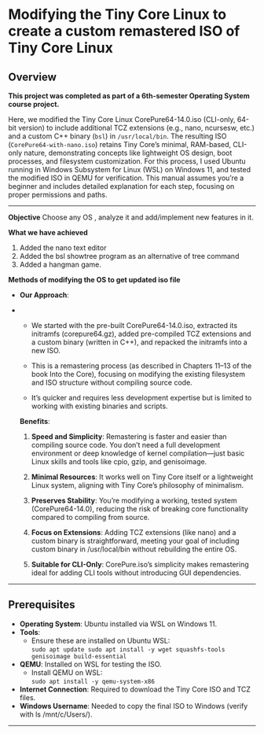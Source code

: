 #  Modifying the Tiny Core Linux to create a custom remastered ISO of Tiny Core Linux


##  Overview

**This project was completed as part of a 6th-semester Operating System course project.** 

Here, we modified the Tiny Core Linux CorePure64-14.0.iso (CLI-only, 64-bit version) to include additional TCZ extensions (e.g., nano, ncursesw, etc.) and a custom C++ binary (`bsl`) in `/usr/local/bin`. The resulting ISO (`CorePure64-with-nano.iso`) retains Tiny Core’s minimal, RAM-based, CLI-only nature, demonstrating concepts like lightweight OS design, boot processes, and filesystem customization. For this process, I used Ubuntu running in Windows Subsystem for Linux (WSL) on Windows 11, and tested the modified ISO in QEMU for verification. This manual assumes you’re a beginner and includes detailed explanation for each step, focusing on proper permissions and paths.



---


**Objective**
Choose any OS , analyze it and  add/implement new features in it.
  
**What we have achieved**
 1. Added the nano text editor
 2. Added the bsl showtree program as an alternative of tree command
 3. Added a hangman game.


**Methods of modifying the OS to get updated iso file**
- **Our Approach**:
- 
    - We started with the pre-built CorePure64-14.0.iso, extracted its initramfs (corepure64.gz), added pre-compiled TCZ extensions and a custom binary (written in C++), and repacked the 
      initramfs into a new ISO.

    - This is a remastering process (as described in Chapters 11–13 of the book Into the Core), focusing on modifying the existing filesystem and ISO structure without compiling source code.

    - It’s quicker and requires less development expertise but is limited to working with existing binaries and scripts.
    
    **Benefits**:  
	
	1. **Speed and Simplicity**: Remastering is faster and easier than compiling source code. You don’t need a full development environment or deep knowledge of kernel compilation—just basic Linux skills and tools like cpio, gzip, and genisoimage.
	  
	2. **Minimal Resources**: It works well on Tiny Core itself or a lightweight Linux system, aligning with Tiny Core’s philosophy of minimalism.
	  
	3. **Preserves Stability**: You’re modifying a working, tested system (CorePure64-14.0), reducing the risk of breaking core functionality compared to compiling from source.
	  
	4. **Focus on Extensions**: Adding TCZ extensions (like nano) and a custom binary is straightforward, meeting your goal of including custom binary in /usr/local/bin without rebuilding the entire OS.
	  
	5. **Suitable for CLI-Only**: CorePure.iso’s simplicity makes remastering ideal for adding CLI tools without introducing GUI dependencies.


---
## Prerequisites

- **Operating System**: Ubuntu installed via WSL on Windows 11.
- **Tools**:  
    - Ensure these are installed on Ubuntu WSL:  
        `sudo apt update sudo apt install -y wget squashfs-tools genisoimage build-essential`
- **QEMU**: Installed on  WSL for testing the ISO.  
    - Install QEMU on WSL:  
        `sudo apt install -y qemu-system-x86`
- **Internet Connection**: Required to download the Tiny Core ISO and TCZ files.
- **Windows Username**: Needed to copy the final ISO to Windows (verify with ls /mnt/c/Users/).
  

---
